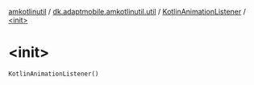 [amkotlinutil](../../index.md) / [dk.adaptmobile.amkotlinutil.util](../index.md) / [KotlinAnimationListener](index.md) / [&lt;init&gt;](./-init-.md)

# &lt;init&gt;

`KotlinAnimationListener()`